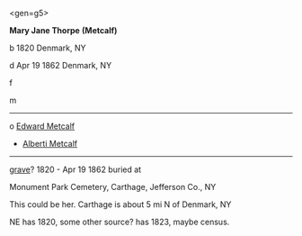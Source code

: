 <gen=g5>

<b>Mary Jane Thorpe</b> <b>(Metcalf)</b>

b 1820 Denmark, NY

d Apr 19 1862 Denmark, NY

f

m

<hr>

o [Edward Metcalf](edward_metcalf.md)

- [Alberti Metcalf](../g4/alberti_metcalf.md)

<hr>


[grave](https://www.findagrave.com/memorial/198616675/mary-metcalf)? 1820 - Apr 19 1862 buried at 

Monument Park Cemetery, Carthage, Jefferson Co., NY

This could be her.  Carthage is about 5 mi N of Denmark, NY

NE has 1820, some other source? has 1823, maybe census.

